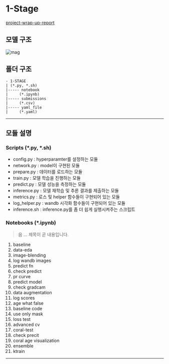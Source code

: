 # 1-Stage

[project-wrap-up-report](https://hackmd.io/@cdll-lo-ol-lo-ol/r1S5PKqHd)

## 모델 구조

![mag](https://i.imgur.com/GvtKJWR.png)

## 폴더 구조

```
- 1-STAGE
| (*.py, *.sh)
|----- notebook
|     (*.ipynb)
|----- submissions
|     (*.csv)
|----- yaml_file
|     (*.yaml)
```

---

## 모듈 설명

### Scripts (\*.py, \*.sh)

- config.py : hyperparamter를 설정하는 모듈
- network.py : model이 구현된 모듈
- prepare.py : 데이터를 로드하는 모듈
- train.py : 모델 학습을 진행하는 모듈
- predict.py : 모델 성능을 측정하는 모듈
- inference.py : 모델 재학습 및 추론 결과를 제출하는 모듈 
- metrics.py : 로스 및 helper 함수들이 구현되어 있는 모듈
- log_helper.py : wandb 시각화 함수들이 구현되어 있는 모듈
- inference.sh : inference.py를 좀 더 쉽게 실행시켜주는 스크립트

### Notebooks (\*.ipynb)

> 음 ... 제목이 곧 내용입니다.

1. baseline
2. data-eda
3. image-blending
4. log wandb images
5. predict fn
6. check predict
7. pr curve
8. predict model
9. check gradcam
10. data augmentation
11. log scores
12. age what false
13. baseline code
14. use only mask
15. loss test
16. advanced cv
17. coral-test
18. check precit
19. coral age visualization
20. ensemble
21. ktrain

---
